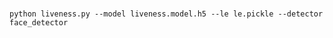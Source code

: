 

<br>

```
python liveness.py --model liveness.model.h5 --le le.pickle --detector face_detector
```

<br><br>
